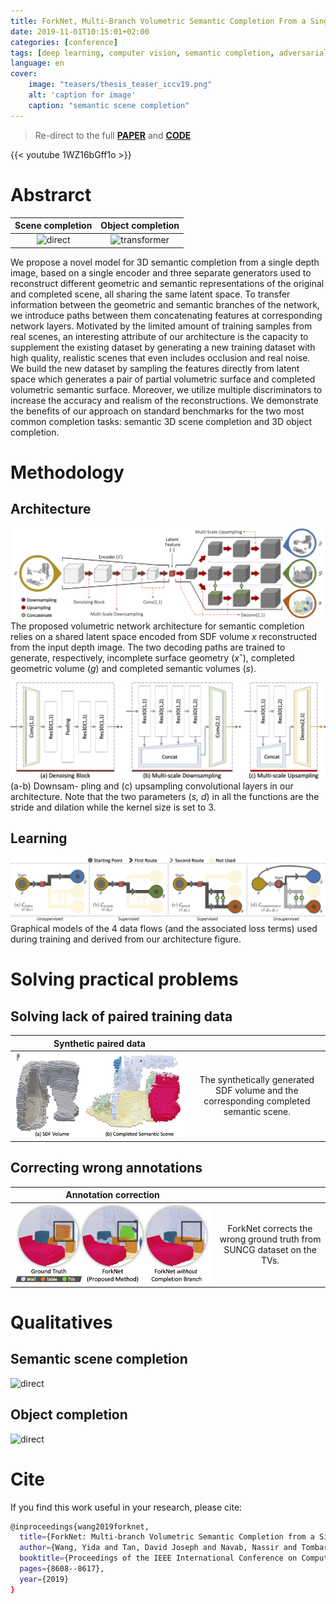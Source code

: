 ```yaml
---
title: ForkNet, Multi-Branch Volumetric Semantic Completion From a Single Depth Image
date: 2019-11-01T10:15:01+02:00
categories: [conference]
tags: [deep learning, computer vision, semantic completion, adversarial training, ICCV, volumetric data]
language: en
cover:
    image: "teasers/thesis_teaser_iccv19.png"
    alt: 'caption for image'
    caption: "semantic scene completion"
---
```

> Re-direct to the full [**PAPER**](https://openaccess.thecvf.com/content_ICCV_2019/papers/Wang_ForkNet_Multi-Branch_Volumetric_Semantic_Completion_From_a_Single_Depth_Image_ICCV_2019_paper.pdf) and [**CODE**](https://github.com/wangyida/forknet)

{{< youtube 1WZ16bGff1o >}}

# Abstrarct

| Scene completion | Object completion |
| :-: | :-: |
![direct](images/ForkNet_nyu.gif#center) | ![transformer](images/ForkNet_shapenet.gif#center)

We propose a novel model for 3D semantic completion from a single depth image, based on a single encoder and three separate generators used to reconstruct different geometric and semantic representations of the original and completed scene, all sharing the same latent space. To transfer information between the geometric and semantic branches of the network, we introduce paths between them concatenating features at corresponding network layers.  Motivated by the limited amount of training samples from real scenes, an interesting attribute of our architecture is the capacity to supplement the existing dataset by generating a new training dataset with high quality, realistic scenes that even includes occlusion and real noise. We build the new dataset by sampling the features directly from latent space which generates a pair of partial volumetric surface and completed volumetric semantic surface. Moreover, we utilize multiple discriminators to increase the accuracy and realism of the reconstructions. We demonstrate the benefits of our approach on standard benchmarks for the two most common completion tasks: semantic 3D scene completion and 3D object completion.

# Methodology
## Architecture
![direct](images/architecture.png#center)
The proposed volumetric network architecture for semantic completion relies on a shared latent space encoded from SDF volume *x* reconstructed from the input depth image. The two decoding paths are trained to generate, respectively, incomplete surface geometry (*x*ˆ), completed geometric volume (*g*) and completed semantic volumes (*s*).

![direct](images/micro_architecture.png#center)
(a-b) Downsam- pling and (c) upsampling convolutional layers in our architecture. Note that the two parameters (*s, d*) in all the functions are the stride and dilation while the kernel size is set to 3.

## Learning
![direct](images/path.png#center)
Graphical models of the 4 data flows (and the associated loss terms) used during training and derived from our architecture figure.

# Solving practical problems
## Solving lack of paired training data
| Synthetic paired data | |
| :-: | :-: |
![direct](images/learning_dataset.png#center) | The synthetically generated SDF volume and the corresponding completed semantic scene.

## Correcting wrong annotations
| Annotation correction | |
| :-: | :-: |
![direct](images/incorrect_annotation.png#center) | ForkNet corrects the wrong ground truth from SUNCG dataset on the TVs.

# Qualitatives
## Semantic scene completion
![direct](images/qualitative.png#center)

## Object completion
![direct](images/qualitative_obj.png#center)

# Cite

If you find this work useful in your research, please cite:

```bash
@inproceedings{wang2019forknet,
  title={ForkNet: Multi-branch Volumetric Semantic Completion from a Single Depth Image},
  author={Wang, Yida and Tan, David Joseph and Navab, Nassir and Tombari, Federico},
  booktitle={Proceedings of the IEEE International Conference on Computer Vision},
  pages={8608--8617},
  year={2019}
}
```

